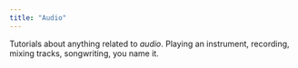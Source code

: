 ```yaml
---
title: "Audio"
---
```


Tutorials about anything related to _audio_. Playing an instrument, recording, mixing tracks, songwriting, you name it.